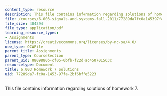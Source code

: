 ```yaml
---
content_type: resource
description: This file contains information regarding solutions of homework 7.
file: /courses/6-003-signals-and-systems-fall-2011/77289da7fc0a145397fa2bf6bffe5223_MIT6_003F11_sol07.pdf
file_size: 404394
file_type: application/pdf
learning_resource_types:
- Assignments
license: https://creativecommons.org/licenses/by-nc-sa/4.0/
ocw_type: OCWFile
parent_title: Assignments
parent_type: CourseSection
parent_uid: 0809880b-cf05-0bfb-f22d-ac450701563c
resourcetype: Document
title: 6.003 Homework 7 Solutions
uid: 77289da7-fc0a-1453-97fa-2bf6bffe5223
---
```

This file contains information regarding solutions of homework 7.